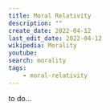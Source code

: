 ```yaml
---
title: Moral Relativity
description: ""
create_date: 2022-04-12
last_edit_date: 2022-04-12
wikipedia: Morality
youtube: 
search: morality
tags:
    - moral-relativity
---
```

to do...
